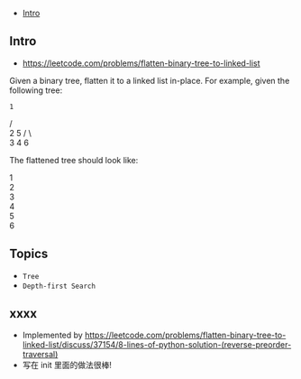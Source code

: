 - [Intro](#intro)

## Intro

- https://leetcode.com/problems/flatten-binary-tree-to-linked-list

Given a binary tree, flatten it to a linked list in-place.
For example, given the following tree:

    1
   / \
  2   5
 / \   \
3   4   6

The flattened tree should look like:

1
 \
  2
   \
    3
     \
      4
       \
        5
         \
          6







## Topics

- `Tree`
- `Depth-first Search`


## xxxx

- Implemented by https://leetcode.com/problems/flatten-binary-tree-to-linked-list/discuss/37154/8-lines-of-python-solution-(reverse-preorder-traversal)
- 写在 init 里面的做法很棒!




















